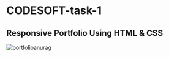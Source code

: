 # CODESOFT-task-1
## Responsive Portfolio Using HTML & CSS <br>
![portfolioanurag](https://github.com/Anurag-Tripathy-2002/CODESOFT-task-1/assets/159637868/1abb9386-ca02-4a48-976b-2632e788196d)
